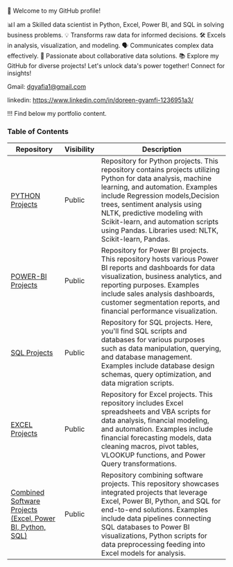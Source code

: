 👋 Welcome to my GitHub profile!

📊I am a Skilled data scientist in Python, Excel, Power BI, and SQL in solving business problems. 💡 Transforms raw data for informed decisions. 🛠 Excels in analysis, visualization, and modeling. 🗣 Communicates complex data effectively. 🚀 Passionate about collaborative data solutions. 📚 Explore my GitHub for diverse projects! Let's unlock data's power together! Connect for insights!

Gmail: dgyafia1@gmail.com

linkedin: https://www.linkedin.com/in/doreen-gyamfi-1236951a3/

!!! Find below my portfolio content.

### Table of Contents

| Repository                                               | Visibility | Description                                                                                                      |
|----------------------------------------------------------|------------|------------------------------------------------------------------------------------------------------------------|
| [PYTHON Projects](https://github.com/DOREEN-GYAMFI/PYTHON)               | Public     | Repository for Python projects. This repository contains projects utilizing Python for data analysis, machine learning, and automation. Examples include Regression models,Decision trees, sentiment analysis using NLTK, predictive modeling with Scikit-learn, and automation scripts using Pandas. Libraries used: NLTK, Scikit-learn, Pandas. |
| [POWER-BI Projects](https://github.com/DOREEN-GYAMFI/POWER-BI)           | Public     | Repository for Power BI projects. This repository hosts various Power BI reports and dashboards for data visualization, business analytics, and reporting purposes. Examples include sales analysis dashboards, customer segmentation reports, and financial performance visualization. |
| [SQL Projects](https://github.com/DOREEN-GYAMFI/SQL)                     | Public     | Repository for SQL projects. Here, you'll find SQL scripts and databases for various purposes such as data manipulation, querying, and database management. Examples include database design schemas, query optimization, and data migration scripts. |
| [EXCEL Projects](https://github.com/DOREEN-GYAMFI/EXCEL)                 | Public     | Repository for Excel projects. This repository includes Excel spreadsheets and VBA scripts for data analysis, financial modeling, and automation. Examples include financial forecasting models, data cleaning macros, pivot tables, VLOOKUP functions, and Power Query transformations. |
| [Combined Software Projects (Excel, Power BI, Python, SQL)](https://github.com/DOREEN-GYAMFI/COMBINED-SOFTWARE-PROJECTS-EXCEL-POWER-BI-PYTHON-SQL-) | Public | Repository combining software projects. This repository showcases integrated projects that leverage Excel, Power BI, Python, and SQL for end-to-end solutions. Examples include data pipelines connecting SQL databases to Power BI visualizations, Python scripts for data preprocessing feeding into Excel models for analysis. |


